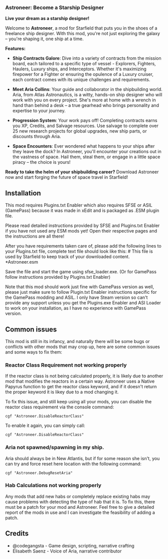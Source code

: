 ### Astroneer: Become a Starship Designer

**Live your dream as a starship designer!**

Welcome to **Astroneer**, a mod for Starfield that puts you in the shoes of a freelance ship designer. With this mod, you're not just exploring the galaxy – you're shaping it, one ship at a time.

**Features:**

- **Ship Contracts Galore**: Dive into a variety of contracts from the mission board, each tailored to a specific type of vessel - Explorers, Fighters, Haulers, Luxury ships, and Interceptors. Whether it's maximizing firepower for a Fighter or ensuring the opulence of a Luxury cruiser, each contract comes with its unique challenges and requirements.

- **Meet Aria Collins**: Your guide and collaborator in the shipbuilding world. Aria, from Atlas Astronautics, is a witty, hands-on ship designer who will work with you on every project. She's more at home with a wrench in hand than behind a desk – a true gearhead who brings personality and expertise to your journey.

- **Progression System**: Your work pays off! Completing contracts earns you XP, Credits, and Salvage resources. Use salvage to complete over 25 new research projects for global upgrades, new ship parts, or discounts through Aria.

- **Space Encounters**: Ever wondered what happens to your ships after they leave the dock? In Astroneer, you'll encounter your creations out in the vastness of space. Hail them, steal them, or engage in a little space piracy – the choice is yours!

**Ready to take the helm of your shipbuilding career?** Download Astroneer now and start forging the future of space travel in Starfield!

## Installation
This mod requires Plugins.txt Enabler which also requires SFSE or ASIL (GamePass) because it was made in xEdit and is packaged as .ESM﻿ plugin file.

Please read detailed instructions provided by SFSE and Plugins.txt Enabler if you have not used any ESM mods yet! Open their respective pages and the instructions are all there!

After you have requirements taken care of, please add the following lines to your Plugins.txt file, complete text file should look like this:
﻿# This file is used by Starfield to keep track of your downloaded content.
*Astroneer.esm

Save the file and start the game using sfse_loader.exe. (Or for GamePass follow instructions provided by Plugins.txt Enabler)

Note that this mod should work just fine with GamePass version as well, please just make sure to follow Plugin.txt Enabler instructions specific for the GamePass modding and ASIL. I only have Steam version so can't provide any support unless you get the Plugins.exe Enabler and ASI Loader to work on your installation, as I have no experience with GamePass version.


## Common issues

This mod is still in its infancy, and naturally there will be some bugs or conflicts with other mods that may crop up, here are some common issues and some ways to fix them:

### Reactor Class Requirement not working properly
If the reactor class is not being calculated properly, it is likely due to another mod that modifies the reactors in a certain way. Astroneer uses a Native Papyrus function to get the reactor class keyword, and if it doesn't return the proper keyword it is likey due to a mod changing it.

To fix this issue, and still keep using all your mods, you can disable the reactor class requirement via the console command:

```
cgf "Astroneer.DisableReactorClass"
```

To enable it again, you can simply call:

```
cgf "Astroneer.DisableReactorClass"
```

### Aria not spawned/spawning in my ship.
Aria should always be in New Atlantis, but if for some reason she isn't, you can try and force reset here location with the following command:

```
cgf "Astroneer.DebugResetAria"
```

### Hab Calculations not working properly
Any mods that add new habs or completely replace existing habs may cause problems with detecting the type of hab that it is. To fix this, there must be a patch for your mod and Astroneer. Feel free to give a detailed report of the mods in use and I can investigate the feasibility of adding a patch.


## Credits

- @codegangsta - Game design, scripting, narrative crafting
- Elisabeth Saenz - Voice of Aria, narrative contributor
